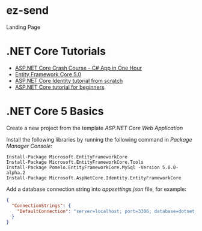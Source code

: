 # ez-send
Landing Page

# .NET Core Tutorials
- [ASP.NET Core Crash Course - C# App in One Hour](https://www.youtube.com/watch?v=BfEjDD8mWYg)
- [Entity Framework Core 5.0](https://www.youtube.com/watch?v=7jcLliJvMcY)
- [ASP.NET Core Identity tutorial from scratch](https://www.youtube.com/watch?v=egITMrwMOPU)
- [ASP.NET Core tutorial for beginners](https://www.youtube.com/playlist?list=PL6n9fhu94yhVkdrusLaQsfERmL_Jh4XmU)

# .NET Core 5 Basics
Create a new project from the template *ASP.NET Core Web Application*

Install the following libraries by running the following command in *Package Manager Console*:
```
Install-Package Microsoft.EntityFrameworkCore
Install-Package Microsoft.EntityFrameworkCore.Tools
Install-Package Pomelo.EntityFrameworkCore.MySql -Version 5.0.0-alpha.2
Install-Package Microsoft.AspNetCore.Identity.EntityFrameworkCore
```

Add a database connection string into *appsettings.json* file, for example:
```json
{
  "ConnectionStrings": {
    "DefaultConnection": "server=localhost; port=3306; database=dotnet_core; user=root; password=root; Persist Security Info=False; Connect Timeout=300"
  }
}
```
